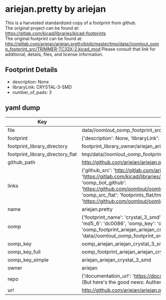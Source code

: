 # ariejan.pretty by ariejan  
This is a harvested standardized copy of a footprint from github.  
The original project can be found at:  
https://gitlab.com/kicad/libraries/kicad-footprints  
The original footprint can be found at:
http://gitlab.com/ariejan/ariejan.pretty/blob/master/tmp/data//oomlout_oomp_footprint_src/TRIMMER-TC33X-2.kicad_mod
Please consult that link for additional, details, files, and license information.  
## Footprint Details
* description: None  
* libraryLink: CRYSTAL-3-SMD  
* number_of_pads: 3  
## yaml dump  
| Key | Value |  
| --- | --- |  
| file | data//oomlout_oomp_footprint_src/ariejan.pretty/CRYSTAL-3-SMD.kicad_mod |  
| footprint | {'description': None, 'libraryLink': 'CRYSTAL-3-SMD', 'number_of_pads': 3} |  
| footprint_library_directory | footprint_library_owner/ariejan_ariejan.pretty |  
| footprint_library_directory_flat | tmp/data//oomlout_oomp_footprint_src/footprints_flat/ariejan_ariejan_crystal_3_smd/working |  
| github_path | http://github.com/ariejan/ariejan.pretty/blob/master/tmp/data//oomlout_oomp_footprint_src/CRYSTAL-3-SMD.kicad_mod |  
| links | {'github_src': 'http://gitlab.com/ariejan/ariejan.pretty/blob/master/tmp/data//oomlout_oomp_footprint_src/TRIMMER-TC33X-2.kicad_mod', 'github_src_repo': 'https://gitlab.com/kicad/libraries/kicad-footprints', 'oomp_bot': 'tmp/data//oomlout_oomp_footprint_src/footprints/ariejan_ariejan_crystal_3_smd/working', 'oomp_bot_github': 'https://github.com/oomlout/oomlout_oomp_footprint_bot/tree/main/tmp/data//oomlout_oomp_footprint_src/footprints/ariejan_ariejan_crystal_3_smd/working', 'oomp_src_flat': 'footprints_flat/tmp/data//oomlout_oomp_footprint_src/footprints_flat/ariejan_ariejan_crystal_3_smd/working', 'oomp_src_flat_github': 'https://github.com/oomlout/oomlout_oomp_footprint_src/tree/main/tmp/data//oomlout_oomp_footprint_src/footprints_flat/ariejan_ariejan_crystal_3_smd/working'} |  
| name | ariejan.pretty |  
| oomp | {'footprint_name': 'crystal_3_smd', 'library_name': 'ariejan', 'md5': 'dc00861264c2338f9916627e1f81b08d', 'md5_10': 'dc00861264', 'md5_5': 'dc008', 'md5_6': 'dc0086', 'oomp_key': 'oomp_ariejan_ariejan_crystal_3_smd', 'oomp_key_extra': 'oomp_footprint_ariejan_ariejan_crystal_3_smd', 'oomp_key_full': 'oomp_footprint_ariejan_ariejan_crystal_3_smd_dc0086', 'oomp_key_simple': 'ariejan_ariejan_crystal_3_smd', 'original_filename': 'data//oomlout_oomp_footprint_src/ariejan.pretty/CRYSTAL-3-SMD.kicad_mod', 'owner_name': 'ariejan'} |  
| oomp_key | oomp_ariejan_ariejan_crystal_3_smd |  
| oomp_key_full | oomp_footprint_ariejan_ariejan_crystal_3_smd |  
| oomp_key_simple | ariejan_ariejan_crystal_3_smd |  
| owner | ariejan |  
| repo | {'documentation_url': 'https://docs.github.com/rest/overview/resources-in-the-rest-api#rate-limiting', 'message': "API rate limit exceeded for 84.66.142.224. (But here's the good news: Authenticated requests get a higher rate limit. Check out the documentation for more details.)"} |  
| url | http://github.com/ariejan/ariejan.pretty |  

